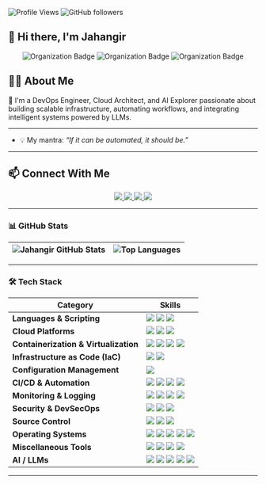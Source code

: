![Profile Views](https://komarev.com/ghpvc/?username=jahangir842&label=Profile%20Views&color=0e75b6&style=flat) <img src="https://img.shields.io/github/followers/jahangir842?label=Followers&style=social" alt="GitHub followers"/>
## 👋 Hi there, I'm Jahangir
<div align="center">
  <img src="https://img.shields.io/badge/DevOps Engineer-blue?style=for-the-badge&logo=artificial-intelligence&logoColor=white" alt="Organization Badge"/>
    <img src="https://img.shields.io/badge/Cloud Architect-blue?style=for-the-badge&logo=artificial-intelligence&logoColor=white" alt="Organization Badge"/>
    <img src="https://img.shields.io/badge/AI Explorer-blue?style=for-the-badge&logo=artificial-intelligence&logoColor=white" alt="Organization Badge"/>
</div>

## 👨‍💻 About Me

🚀 I'm a DevOps Engineer, Cloud Architect, and AI Explorer passionate about building scalable infrastructure, automating workflows, and integrating intelligent systems powered by LLMs.

---

- 💡 My mantra: *“If it can be automated, it should be.”*

---

## 📫 Connect With Me

<div align="center">
  <a href="mailto:jahangir80842@gmail.com">
    <img src="https://img.shields.io/badge/Gmail-D14836?style=for-the-badge&logo=gmail&logoColor=white" />
  </a>
  <a href="https://www.linkedin.com/in/jahangir-a-45886428a/">
    <img src="https://img.shields.io/badge/LinkedIn-0077B5?style=for-the-badge&logo=linkedin&logoColor=white" />
  </a>
  <a href="https://medium.com/@jahangir80842" target="_blank">
    <img src="https://img.shields.io/badge/Medium-12100E?style=for-the-badge&logo=medium&logoColor=white" />
  </a>
  <a href="https://your-portal-link.com" target="_blank">
    <img src="https://img.shields.io/badge/Portal-Click%20Here-blueviolet?style=for-the-badge&logo=google-chrome&logoColor=white" />
  </a>
</div>
  
</div>


---

### 📊 GitHub Stats

| ![Jahangir GitHub Stats](https://github-readme-stats.vercel.app/api?username=jahangir842&rank_icon=percentile&show_icons=true&theme=tokyonight&border_radius=8) | ![Top Languages](https://github-readme-stats.vercel.app/api/top-langs/?username=jahangir842&layout=compact&theme=tokyonight) |
|--|--|

---

### 🛠 **Tech Stack** 

| Category        | Skills        |
|-----------------|---------------|
| **Languages & Scripting** | <img src="https://img.shields.io/badge/Python-3776AB?style=for-the-badge&logo=python&logoColor=white"/> <img src="https://img.shields.io/badge/Bash-121011?style=for-the-badge&logo=gnu-bash&logoColor=white"/> <img src="https://img.shields.io/badge/YAML-000000?style=for-the-badge&logo=yaml&logoColor=white"/> |
| **Cloud Platforms** | <img src="https://img.shields.io/badge/AWS-232F3E?style=for-the-badge&logo=amazon-aws&logoColor=white"/> <img src="https://img.shields.io/badge/Azure-0078D4?style=for-the-badge&logo=microsoft-azure&logoColor=white"/> <img src="https://img.shields.io/badge/GCP-4285F4?style=for-the-badge&logo=google-cloud&logoColor=white"/> |
| **Containerization & Virtualization** | <img src="https://img.shields.io/badge/Docker-2496ED?style=for-the-badge&logo=docker&logoColor=white"/> <img src="https://img.shields.io/badge/Kubernetes-326CE5?style=for-the-badge&logo=kubernetes&logoColor=white"/> <img src="https://img.shields.io/badge/Singularity-009FDA?style=for-the-badge&logo=singularity&logoColor=white"/> <img src="https://img.shields.io/badge/Vagrant-1868F2?style=for-the-badge&logo=vagrant&logoColor=white"/> |
| **Infrastructure as Code (IaC)** | <img src="https://img.shields.io/badge/Terraform-623CE4?style=for-the-badge&logo=terraform&logoColor=white"/> <img src="https://img.shields.io/badge/CloudFormation-FF4F8B?style=for-the-badge&logo=aws-cloudformation&logoColor=white"/> |
| **Configuration Management** | <img src="https://img.shields.io/badge/Ansible-EE0000?style=for-the-badge&logo=ansible&logoColor=white"/> |
| **CI/CD & Automation** | <img src="https://img.shields.io/badge/GitHub_Actions-2088FF?style=for-the-badge&logo=github-actions&logoColor=white"/> <img src="https://img.shields.io/badge/Azure_DevOps-0078D7?style=for-the-badge&logo=azure-devops&logoColor=white"/> <img src="https://img.shields.io/badge/GitLab_CI-FC6D26?style=for-the-badge&logo=gitlab&logoColor=white"/> <img src="https://img.shields.io/badge/ArgoCD-EF7B4D?style=for-the-badge&logo=argo&logoColor=white"/> |
| **Monitoring & Logging** | <img src="https://img.shields.io/badge/Prometheus-E6522C?style=for-the-badge&logo=prometheus&logoColor=white"/> <img src="https://img.shields.io/badge/Grafana-F46800?style=for-the-badge&logo=grafana&logoColor=white"/> <img src="https://img.shields.io/badge/ELK-005571?style=for-the-badge&logo=elastic-stack&logoColor=white"/> <img src="https://img.shields.io/badge/Zabbix-CC0000?style=for-the-badge&logo=zabbix&logoColor=white"/> |
| **Security & DevSecOps** | <img src="https://img.shields.io/badge/HashiCorp_Vault-000000?style=for-the-badge&logo=vault&logoColor=white"/> <img src="https://img.shields.io/badge/Snyk-4C4A73?style=for-the-badge&logo=snyk&logoColor=white"/> <img src="https://img.shields.io/badge/Trivy-9D38BD?style=for-the-badge&logo=trivy&logoColor=white"/> |
| **Source Control** | <img src="https://img.shields.io/badge/Git-E44C30?style=for-the-badge&logo=git&logoColor=white"/> <img src="https://img.shields.io/badge/GitHub-000000?style=for-the-badge&logo=github&logoColor=white"/> <img src="https://img.shields.io/badge/Bitbucket-0052CC?style=for-the-badge&logo=bitbucket&logoColor=white"/> |
| **Operating Systems** | <img src="https://img.shields.io/badge/Linux-FCC624?style=for-the-badge&logo=linux&logoColor=black"/> <img src="https://img.shields.io/badge/Ubuntu-E95420?style=for-the-badge&logo=ubuntu&logoColor=white"/> <img src="https://img.shields.io/badge/CentOS-262577?style=for-the-badge&logo=centos&logoColor=white"/> <img src="https://img.shields.io/badge/Rocky_Linux-10B981?style=for-the-badge&logo=rockylinux&logoColor=white"/> <img src="https://img.shields.io/badge/AlmaLinux-16A1DC?style=for-the-badge&logo=almalinux&logoColor=white"/> |
| **Miscellaneous Tools** | <img src="https://img.shields.io/badge/Tmux-1BB91F?style=for-the-badge&logo=tmux&logoColor=white"/> <img src="https://img.shields.io/badge/Nginx-009639?style=for-the-badge&logo=nginx&logoColor=white"/> <img src="https://img.shields.io/badge/Apache-CA2132?style=for-the-badge&logo=apache&logoColor=white"/> <img src="https://img.shields.io/badge/Curl-00599C?style=for-the-badge&logo=curl&logoColor=white"/> |
| **AI / LLMs** | <img src="https://img.shields.io/badge/HuggingFace-FFD21F?style=for-the-badge&logo=huggingface&logoColor=black"/> <img src="https://img.shields.io/badge/Transformers-000000?style=for-the-badge&logo=openai&logoColor=white"/> <img src="https://img.shields.io/badge/OpenAI-412991?style=for-the-badge&logo=openai&logoColor=white"/> <img src="https://img.shields.io/badge/Scikit--learn-F7931E?style=for-the-badge&logo=scikit-learn&logoColor=white"/> <img src="https://img.shields.io/badge/Qdrant-FF6565?style=for-the-badge&logo=qdrant&logoColor=white"/> |

---

